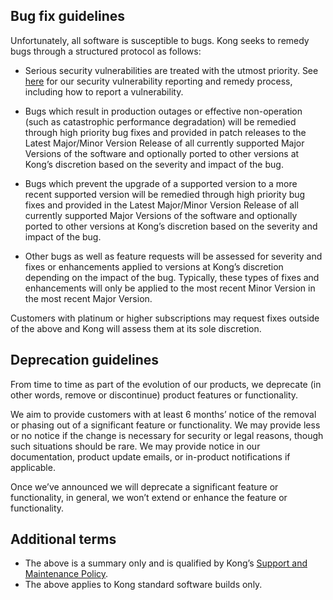 
## Bug fix guidelines
Unfortunately, all software is susceptible to bugs. Kong seeks to remedy bugs through a structured protocol as follows:

* Serious security vulnerabilities are treated with the utmost priority. See [here](/gateway/vulnerabilities/) for our security vulnerability reporting and remedy process, including how to report a vulnerability.

* Bugs which result in production outages or effective non-operation (such as catastrophic performance degradation) will be remedied through high priority bug fixes and provided in patch releases to the Latest Major/Minor Version Release of all currently supported Major Versions of the software and optionally ported to other versions at Kong’s discretion based on the severity and impact of the bug.

* Bugs which prevent the upgrade of a supported version to a more recent supported version will be remedied through high priority bug fixes and provided in the Latest Major/Minor Version Release of all currently supported Major Versions of the software and optionally ported to other versions at Kong’s discretion based on the severity and impact of the bug.

* Other bugs as well as feature requests will be assessed for severity and fixes or enhancements applied to versions at Kong’s discretion depending on the impact of the bug. Typically, these types of fixes and enhancements will only be applied to the most recent Minor Version in the most recent Major Version.

Customers with platinum or higher subscriptions may request fixes outside of the above and Kong will assess them at its sole discretion.

## Deprecation guidelines
From time to time as part of the evolution of our products, we deprecate (in other words, remove or discontinue) product features or functionality. 

We aim to provide customers with at least 6 months’ notice of the removal or phasing out of a significant feature or functionality. We may provide less or no notice if the change is necessary for security or legal reasons, though such situations should be rare. We may provide notice in our documentation, product update emails, or in-product notifications if applicable. 

Once we’ve announced we will deprecate a significant feature or functionality, in general, we won’t extend or enhance the feature or functionality.

## Additional terms
- The above is a summary only and is qualified by Kong’s [Support and Maintenance Policy](https://konghq.com/supportandmaintenancepolicy).
- The above applies to Kong standard software builds only.
